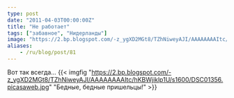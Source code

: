 ```yaml
---
type: post
date: "2011-04-03T00:00:00Z"
title: "Не работает"
tags: ["забавное", "Нидерланды"]
image: "https://2.bp.blogspot.com/-z_ygXD2MGt8/TZhNiweyAJI/AAAAAAAAItc/hKBWjiklp1U/s1600/DSC01356.picasaweb.jpg"
aliases:
    - /ru/blog/post/81
---
```


Вот так всегда…
{{< imgfig "https://2.bp.blogspot.com/-z_ygXD2MGt8/TZhNiweyAJI/AAAAAAAAItc/hKBWjiklp1U/s1600/DSC01356.picasaweb.jpg" "Бедные, бедные пришельцы!" >}}
